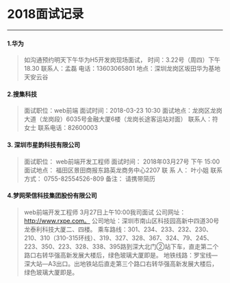 2018面试记录
===  
***  



#### 1.华为
>如沟通预约明天下午华为H5开发岗现场面试，
时间：3.22号（周四）下午18.30
联系人：孟磊
电话：13603065801
地点：深圳龙岗区坂田华为基地天安云谷

#### 2.搜集科技
>面试职位：web前端 
面试时间：2018-03-23 10:30 
面试地点：龙岗区龙岗大道（龙岗段）6035号金融大厦6楼（龙岗长途客运站对面） 
联系人：符女士 
联系电话：82600003 


#### 3.	深圳市星韵科技有限公司 
>面试职位：	web前端开发工程师
面试时间：	2018年03月27号 下午 15:00
面试地点：	福田区景田商报东路英龙商务中心2207
联 系 人：	叶小姐
联系方式：	0755-82554526-809
备注：	请携带简历

#### 4.梦网荣信科技集团股份有限公司
>web前端开发工程师
3月27日上午10:00我司面试
公司网址：http://www.rxpe.com。
公司地址：深圳市南山区科技园高新中四道30号龙泰利科技大厦二、四楼。
乘车路线：301、234、233、232、230、210、310（310-315环线）、319、327、328、367、324、79、245、223、350、223、328、338、395路到深大北门②站下车，直走第二个路口右转华强高新发展大楼后，绿色玻璃大厦即是。
地铁线路：罗宝线—深大站—A3出口。出地铁站后直走第三个路口右转华强高新发展大楼后，绿色玻璃大厦即是。

